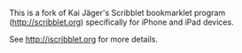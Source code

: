 This is a fork of Kai Jäger's Scribblet bookmarklet program (http://scribblet.org)
specifically for iPhone and iPad devices.

See http://iscribblet.org for more details.

